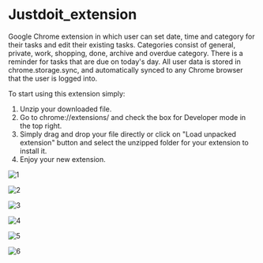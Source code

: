 # Justdoit_extension

Google Chrome extension in which user can set date, time and category for their tasks and edit their existing tasks. 
Categories consist of general, private, work, shopping, done, archive and overdue category. There is a reminder for 
tasks that are due on today's day. All user data is stored in chrome.storage.sync, and automatically synced to any 
Chrome browser that the user is logged into.

To start using this extension simply:
1. Unzip your downloaded file.
2. Go to chrome://extensions/ and check the box for Developer mode in the top right.
3. Simply drag and drop your file directly or click on "Load unpacked extension" button
 and select the unzipped folder for your extension to install it.
4. Enjoy your new extension.

![1](https://user-images.githubusercontent.com/20629097/32238717-e3658cce-be68-11e7-8624-9c76b2e281ea.png)

![2](https://user-images.githubusercontent.com/20629097/32238720-e55df930-be68-11e7-818a-55b8efb16093.png)

![3](https://user-images.githubusercontent.com/20629097/32238723-e75eb0da-be68-11e7-9ad9-4abed31d20bc.png)

![4](https://user-images.githubusercontent.com/20629097/32238726-e93a265a-be68-11e7-8822-99a813fd4689.png)

![5](https://user-images.githubusercontent.com/20629097/32238731-eb91c7b4-be68-11e7-94ef-2364c3061b30.png)

![6](https://user-images.githubusercontent.com/20629097/32238735-eda20b90-be68-11e7-98ce-4e7b6e27a85e.png)
